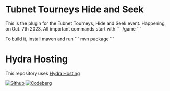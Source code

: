 # Tubnet Tourneys Hide and Seek
This is the plugin for the Tubnet Tourneys, Hide and Seek event. Happening on Oct. 7th 2023.
All important commands start with
´´´
/game
´´´

To build it, install maven and run
´´´
mvn package
´´´



# Hydra Hosting
This repository uses [Hydra Hosting](https://seirdy.one/posts/2020/11/18/git-workflow-1/)

[![Github](https://img.shields.io/badge/mirror-GitHub-black.svg?logo=github)](https://github.com/cooltexture1/TourneyHideSeek)
[![Codeberg](https://img.shields.io/badge/mirror-Codeberg-blue.svg?logo=codeberg)](https://codeberg.org/cooltexture/TourneyHideSeek)
